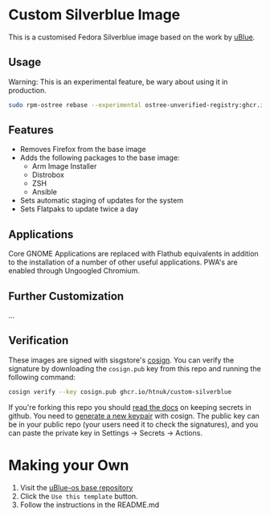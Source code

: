 # Custom Silverblue Image

This is a customised Fedora Silverblue image based on the work by [uBlue](https://ublue.it/).

## Usage

Warning: This is an experimental feature, be wary about using it in production.

```bash
sudo rpm-ostree rebase --experimental ostree-unverified-registry:ghcr.io/htnuk/custom-silverblue:latest
```

## Features

- Removes Firefox from the base image
- Adds the following packages to the base image:
  - Arm Image Installer
  - Distrobox
  - ZSH
  - Ansible
- Sets automatic staging of updates for the system
- Sets Flatpaks to update twice a day

## Applications

Core GNOME Applications are replaced with Flathub equivalents in addition to the installation of a number of other useful applications. PWA's are enabled through Ungoogled Chromium.

## Further Customization

...
  
## Verification

These images are signed with sisgstore's [cosign](https://docs.sigstore.dev/cosign/overview/). You can verify the signature by downloading the `cosign.pub` key from this repo and running the following command:

```bash
cosign verify --key cosign.pub ghcr.io/htnuk/custom-silverblue
```
    
If you're forking this repo you should [read the docs](https://docs.github.com/en/actions/security-guides/encrypted-secrets) on keeping secrets in github. You need to [generate a new keypair](https://docs.sigstore.dev/cosign/overview/) with cosign. The public key can be in your public repo (your users need it to check the signatures), and you can paste the private key in Settings -> Secrets -> Actions.

# Making your Own

1. Visit the [uBlue-os base repository](https://github.com/ublue-os/base)
2. Click the `Use this template` button.
3. Follow the instructions in the README.md
